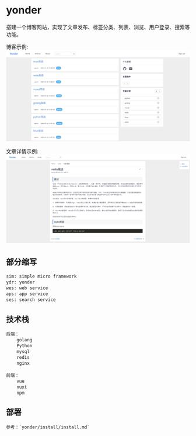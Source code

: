 # yonder
搭建一个博客网站，实现了文章发布、标签分类、列表、浏览、用户登录、搜索等功能。

博客示例:
<img src="https://github.com/fenife/yonder_old/blob/master/yonder-home-example.jpg" alt="博客示例" title="博客示例">

文章详情示例:
<img src="https://github.com/fenife/yonder_old/blob/master/yonder-detail-example.jpg" alt="文章详情示例" title="文章详情示例">


## 部分缩写
    sim: simple micro framework
    ydr: yonder
    wes: web service
    aps: app service
    ses: search service

## 技术栈
    后端：
        golang
        Python
        mysql
        redis
        nginx
    
    前端：
        vue 
        nuxt
        npm
        
## 部署
    参考：`yonder/install/install.md`
